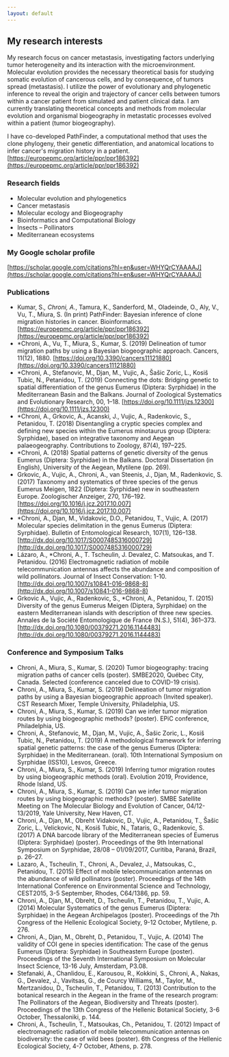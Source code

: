 ```yaml
---
layout: default
---
```


## My research interests


My research focus on cancer metastasis, investigating factors underlying tumor heterogeneity and its interaction with the microenvironment. Molecular evolution provides the necessary theoretical basis for studying somatic evolution of cancerous cells, and by consequence, of tumors spread (metastasis). I utilize the power of evolutionary and phylogenetic inference to reveal the origin and trajectory of cancer cells between tumors within a cancer patient from simulated and patient clinical data. I am currently translating theoretical concepts and methods from molecular evolution and organismal biogeography in metastatic processes evolved within a patient (tumor biogeography).


I have co-developed PathFinder, a computational method that uses the clone phylogeny, their genetic differentiation, and anatomical locations to infer cancer's migration history in a patient. [https://europepmc.org/article/ppr/ppr186392](https://europepmc.org/article/ppr/ppr186392)



### Research fields
* Molecular evolution and phylogenetics
* Cancer metastasis
* Molecular ecology and Biogeography
* Bioinformatics and Computational Biology
* Insects – Pollinators
* Mediterranean ecosystems



### My Google scholar profile
[https://scholar.google.com/citations?hl=en&user=WHYQrCYAAAAJ](https://scholar.google.com/citations?hl=en&user=WHYQrCYAAAAJ)



### Publications
* Kumar, S.*, Chroni, A.*, Tamura, K., Sanderford, M., Oladeinde, O., Aly, V., Vu, T., Miura, S. (In print) PathFinder: Bayesian inference of clone migration histories in cancer. Bioinformatics. [https://europepmc.org/article/ppr/ppr186392](https://europepmc.org/article/ppr/ppr186392)
* *Chroni, A., Vu, T., Miura, S., Kumar, S. (2019) Delineation of tumor migration paths by using a Bayesian biogeographic approach. Cancers, 11(12), 1880. [https://doi.org/10.3390/cancers11121880](https://doi.org/10.3390/cancers11121880)
* *Chroni, A., Stefanovic, M., Djan, M., Vujic, A., Šašic Zoric, L., Kosiš Tubic, N., Petanidou, T. (2019) Connecting the dots: Bridging genetic to spatial differentiation of the genus Eumerus (Diptera: Syrphidae) in the Mediterranean Basin and the Balkans. Journal of Zoological Systematics and Evolutionary Research, 00, 1–18. [https://doi.org/10.1111/jzs.12300](https://doi.org/10.1111/jzs.12300) 
* *Chroni, A., Grkovic, A., Acanski, J., Vujic, A., Radenkovic, S., Petanidou, T. (2018) Disentangling a cryptic species complex and defining new species within the Eumerus minotaurus group (Diptera: Syrphidae), based on integrative taxonomy and Aegean palaeogeography. Contributions to Zoology, 87(4), 197–225.
* *Chroni, A. (2018) Spatial patterns of genetic diversity of the genus Eumerus (Diptera: Syrphidae) in the Balkans. Doctoral Dissertation (in English), University of the Aegean, Mytilene (pp. 269).
* Grkovic, A., Vujic, A., Chroni, A., van Steenis, J., Djan, M., Radenkovic, S. (2017) Taxonomy and systematics of three species of the genus Eumerus Meigen, 1822 (Diptera: Syrphidae) new in southeastern Europe. Zoologischer Anzeiger, 270, 176–192. [https://doi.org/10.1016/j.jcz.2017.10.007](https://doi.org/10.1016/j.jcz.2017.10.007)
* *Chroni, A., Djan, M., Vidakovic, D.O., Petanidou, T., Vujic, A. (2017) Molecular species delimitation in the genus Eumerus (Diptera: Syrphidae). Bulletin of Entomological Research, 107(1), 126–138. [http://dx.doi.org/10.1017/S0007485316000729](http://dx.doi.org/10.1017/S0007485316000729)
* Lázaro, A., *Chroni, A., T. Tscheulin, J. Devalez, C. Matsoukas, and T. Petanidou. (2016) Electromagnetic radiation of mobile telecommunication antennas affects the abundance and composition of wild pollinators. Journal of Insect Conservation: 1-10. [http://dx.doi.org/10.1007/s10841-016-9868-8](http://dx.doi.org/10.1007/s10841-016-9868-8)
* Grkovic A., Vujic, A., Radenkovic, S., *Chroni, A., Petanidou, T. (2015) Diversity of the genus Eumerus Meigen (Diptera, Syrphidae) on the eastern Mediterranean islands with description of three new species. Annales de la Société Entomologique de France (N.S.), 51(4), 361–373. [http://dx.doi.org/10.1080/00379271.2016.1144483](http://dx.doi.org/10.1080/00379271.2016.1144483)



### Conference and Symposium Talks
* Chroni, A., Miura, S., Kumar, S. (2020) Tumor biogeography: tracing migration paths of cancer cells (poster). SMBE2020, Québec City, Canada. Selected (conference canceled due to COVID-19 crisis).
* Chroni, A., Miura, S., Kumar, S. (2019) Delineation of tumor migration paths by using a Bayesian biogeographic approach (Invited speaker). CST Research Mixer, Temple University, Philadelphia, US.
* Chroni, A., Miura, S., Kumar, S. (2019) Can we infer tumor migration routes by using biogeographic methods? (poster). EPiC conference, Philadelphia, US. 
* Chroni, A., Stefanovic, M., Djan, M., Vujic, A., Šašic Zoric, L., Kosiš Tubic, N., Petanidou, T. (2019) A methodological framework for inferring spatial genetic patterns: the case of the genus Eumerus (Diptera: Syrphidae) in the Mediterranean. (oral). 10th International Symposium on Syrphidae (ISS10), Lesvos, Greece.
* Chroni, A., Miura, S., Kumar, S. (2019) Inferring tumor migration routes by using biogeographic methods (oral). Evolution 2019, Providence, Rhode Island, US.
* Chroni, A., Miura, S., Kumar, S. (2019) Can we infer tumor migration routes by using biogeographic methods? (poster). SMBE Satellite Meeting on The Molecular Biology and Evolution of Cancer, 04/12-13/2019, Yale University, New Haven, CT.
* Chroni, A., Djan, M., Obreht Vidakovic, D., Vujic, A., Petanidou, T., Šašic Zoric, L., Velickovic, N., Kosiš Tubic, N., Tataris, G., Radenkovic, S. (2017) A DNA barcode library of the Mediterranean species of Eumerus (Diptera: Syrphidae) (poster). Proceedings of the 9th International Symposium on Syrphidae, 28/08 – 01/09/2017, Curitiba, Paraná, Brazil, p. 26–27.
* Lazaro, A., Tscheulin, T., Chroni, A., Devalez, J., Matsoukas, C., Petanidou, T. (2015) Effect of mobile telecommunication antennas on the abundance of wild pollinators (poster). Proceedings of the 14th International Conference on Environmental Science and Technology, CEST2015, 3-5 September, Rhodes, C64/1386, pp. 59.
* Chroni, A., Djan, M., Obreht, D., Tscheulin, T., Petanidou, T., Vujic, A. (2014) Molecular Systematics of the genus Eumerus (Diptera: Syrphidae) in the Aegean Archipelagos (poster). Proceedings of the 7th Congress of the Hellenic Ecological Society, 9-12 October, Mytilene, p. 276.
* Chroni, A., Djan, M., Obreht, D., Petanidou, T., Vujic, A. (2014) The validity of COI gene in species identification: The case of the genus Eumerus (Diptera: Syrphidae) in Southeastern Europe (poster). Proceedings of the Seventh International Symposium on Molecular Insect Science, 13-16 July, Amsterdam, P3.08.
* Stefanaki, A., Chanlidou, E., Karousou, R., Kokkini, S., Chroni, A., Nakas, G., Devalez, J., Vavitsas, G., de Courcy Williams, M., Taylor, M., Mertzanidou, D., Tscheulin, T., Petanidou, T. (2013) Contribution to the botanical research in the Aegean in the frame of the research program: The Pollinators of the Aegean, Biodiversity and Threats (poster). Proceedings of the 13th Congress of the Hellenic Botanical Society, 3-6 October, Thessaloniki, p. 144.
* Chroni, A., Tscheulin, T., Matsoukas, Ch., Petanidou, T. (2012) Impact of electromagnetic radiation of mobile telecommunication antennas on biodiversity: the case of wild bees (poster). 6th Congress of the Hellenic Ecological Society, 4-7 October, Athens, p. 278.
